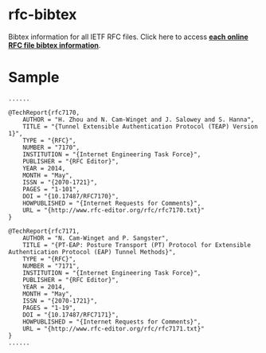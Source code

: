 # rfc-bibtex
Bibtex information for all IETF RFC files.
Click here to access **[each online RFC file bibtex information](http://siwind.applinzi.com/rfc.php "Bibtex information for RFC files")**.

# Sample 
```
......

@TechReport{rfc7170,
	AUTHOR = "H. Zhou and N. Cam-Winget and J. Salowey and S. Hanna",
	TITLE = "{Tunnel Extensible Authentication Protocol (TEAP) Version 1}",
	TYPE = "{RFC}",
	NUMBER = "7170",
	INSTITUTION = "{Internet Engineering Task Force}",
	PUBLISHER = "{RFC Editor}",
	YEAR = 2014,
	MONTH = "May",
	ISSN = "{2070-1721}",
	PAGES = "1-101",
	DOI = "{10.17487/RFC7170}",
	HOWPUBLISHED = "{Internet Requests for Comments}",
	URL = "{http://www.rfc-editor.org/rfc/rfc7170.txt}"
}

@TechReport{rfc7171,
	AUTHOR = "N. Cam-Winget and P. Sangster",
	TITLE = "{PT-EAP: Posture Transport (PT) Protocol for Extensible Authentication Protocol (EAP) Tunnel Methods}",
	TYPE = "{RFC}",
	NUMBER = "7171",
	INSTITUTION = "{Internet Engineering Task Force}",
	PUBLISHER = "{RFC Editor}",
	YEAR = 2014,
	MONTH = "May",
	ISSN = "{2070-1721}",
	PAGES = "1-19",
	DOI = "{10.17487/RFC7171}",
	HOWPUBLISHED = "{Internet Requests for Comments}",
	URL = "{http://www.rfc-editor.org/rfc/rfc7171.txt}"
}
......

```


